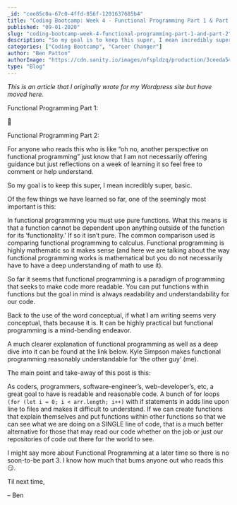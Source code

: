 ```yaml
---
_id: "cee85c0a-67c0-4ffd-856f-1201637685b4"
title: "Coding Bootcamp: Week 4 - Functional Programming Part 1 & Part 2"
published: "09-01-2020"
slug: "coding-bootcamp-week-4-functional-programming-part-1-and-part-2"
description: "So my goal is to keep this super, I mean incredibly super, basic"
categories: ["Coding Bootcamp", "Career Changer"]
author: "Ben Patton"
authorImage: "https://cdn.sanity.io/images/nfspldzq/production/3ceeda54221c7c0614ecc51f955c7be39a1da34e-512x512.jpg"
type: "Blog"
---
```


_This is an article that I originally wrote for my Wordpress site but have moved here._

Functional Programming Part 1:

🤔

Functional Programming Part 2:

For anyone who reads this who is like “oh no, another perspective on functional programming” just know that I am not necessarily offering guidance but just reflections on a week of learning it so feel free to comment or help understand.

So my goal is to keep this super, I mean incredibly super, basic.

Of the few things we have learned so far, one of the seemingly most important is this:

In functional programming you must use pure functions. What this means is that a function cannot be dependent upon anything outside of the function for its ‘functionality.’ If so it isn’t pure. The common comparison used is comparing functional programming to calculus. Functional programming is highly mathematic so it makes sense (and here we are talking about the way functional programming works is mathematical but you do not necessarily have to have a deep understanding of math to use it).

So far it seems that functional programming is a paradigm of programming that seeks to make code more readable. You can put functions within functions but the goal in mind is always readability and understandability for our code.

Back to the use of the word conceptual, if what I am writing seems very conceptual, thats because it is. It can be highly practical but functional programming is a mind-bending endeavor.

A much clearer explanation of functional programming as well as a deep dive into it can be found at the link below. Kyle Simpson makes functional programming reasonably understandable for ‘the other guy’ (me).

The main point and take-away of this post is this:

As coders, programmers, software-engineer’s, web-developer’s, etc, a great goal to have is readable and reasonable code. A bunch of for loops `(for (let i = 0; i < arr.length; i++)` with if statements in adds line upon line to files and makes it difficult to understand. If we can create functions that explain themselves and put functions within other functions so that we can see what we are doing on a SINGLE line of code, that is a much better alternative for those that may read our code whether on the job or just our repositories of code out there for the world to see.

I might say more about Functional Programming at a later time so there is no soon-to-be part 3. I know how much that bums anyone out who reads this 😏.

Til next time,

– Ben
